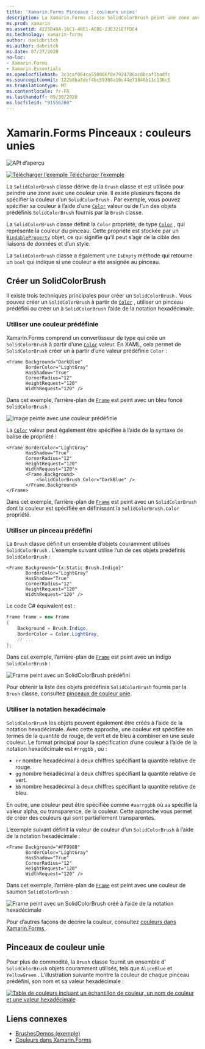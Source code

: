 ```yaml
---
title: 'Xamarin.Forms Pinceaux : couleurs unies'
description: La Xamarin.Forms classe SolidColorBrush peint une zone avec une couleur unie.
ms.prod: xamarin
ms.assetid: 4225D40A-16C1-40E1-ACBE-23E321E7FDE4
ms.technology: xamarin-forms
author: davidbritch
ms.author: dabritch
ms.date: 07/27/2020
no-loc:
- Xamarin.Forms
- Xamarin.Essentials
ms.openlocfilehash: 3c3caf064ca550086f8e7924786ac8bcaf1badfc
ms.sourcegitcommit: 122b8ba3dcf4bc59368a16c44e71846b11c136c5
ms.translationtype: MT
ms.contentlocale: fr-FR
ms.lasthandoff: 09/30/2020
ms.locfileid: "91556280"
---
```

# <a name="no-locxamarinforms-brushes-solid-colors"></a>Xamarin.Forms Pinceaux : couleurs unies

![API d’aperçu](~/media/shared/preview.png "Cette API est actuellement en préversion.")

[![Télécharger l’exemple](~/media/shared/download.png) Télécharger l’exemple](https://docs.microsoft.com/samples/xamarin/xamarin-forms-samples/userinterface-brushdemos/)

La `SolidColorBrush` classe dérive de la `Brush` classe et est utilisée pour peindre une zone avec une couleur unie. Il existe plusieurs façons de spécifier la couleur d’un `SolidColorBrush` . Par exemple, vous pouvez spécifier sa couleur à l’aide d’une [`Color`](xref:Xamarin.Forms.Color) valeur ou de l’un des objets prédéfinis `SolidColorBrush` fournis par la `Brush` classe.

La `SolidColorBrush` classe définit la `Color` propriété, de type [`Color`](xref:Xamarin.Forms.Color) , qui représente la couleur du pinceau. Cette propriété est stockée par un [`BindableProperty`](xref:Xamarin.Forms.BindableProperty) objet, ce qui signifie qu’il peut s’agir de la cible des liaisons de données et d’un style.

La `SolidColorBrush` classe a également une `IsEmpty` méthode qui retourne un `bool` qui indique si une couleur a été assignée au pinceau.

## <a name="create-a-solidcolorbrush"></a>Créer un SolidColorBrush

Il existe trois techniques principales pour créer un `SolidColorBrush` . Vous pouvez créer un `SolidColorBrush` à partir de [`Color`](xref:Xamarin.Forms.Color) , utiliser un pinceau prédéfini ou créer un à `SolidColorBrush` l’aide de la notation hexadécimale.

### <a name="use-a-predefined-color"></a>Utiliser une couleur prédéfinie

Xamarin.Forms comprend un convertisseur de type qui crée un `SolidColorBrush` à partir d’une [`Color`](xref:Xamarin.Forms.Color) valeur. En XAML, cela permet de `SolidColorBrush` créer un à partir d’une valeur prédéfinie `Color` :

```xaml
<Frame Background="DarkBlue"
       BorderColor="LightGray"
       HasShadow="True"
       CornerRadius="12"
       HeightRequest="120"
       WidthRequest="120" />
```

Dans cet exemple, l’arrière-plan de [`Frame`](xref:Xamarin.Forms.Frame) est peint avec un bleu foncé `SolidColorBrush` :

![Image peinte avec une couleur prédéfinie](solidcolor-images/predefined-color.png)

La [`Color`](xref:Xamarin.Forms.Color) valeur peut également être spécifiée à l’aide de la syntaxe de balise de propriété :

```xaml
<Frame BorderColor="LightGray"
       HasShadow="True"
       CornerRadius="12"
       HeightRequest="120"
       WidthRequest="120">
       <Frame.Background>
           <SolidColorBrush Color="DarkBlue" />
       </Frame.Background>
</Frame>
```

Dans cet exemple, l’arrière-plan de [`Frame`](xref:Xamarin.Forms.Frame) est peint avec un `SolidColorBrush` dont la couleur est spécifiée en définissant la `SolidColorBrush.Color` propriété.

### <a name="use-a-predefined-brush"></a>Utiliser un pinceau prédéfini

La `Brush` classe définit un ensemble d’objets couramment utilisés `SolidColorBrush` . L’exemple suivant utilise l’un de ces objets prédéfinis `SolidColorBrush` :

```xaml
<Frame Background="{x:Static Brush.Indigo}"
       BorderColor="LightGray"
       HasShadow="True"
       CornerRadius="12"
       HeightRequest="120"
       WidthRequest="120" />       
```

Le code C# équivalent est :

```csharp
Frame frame = new Frame
{
    Background = Brush.Indigo,
    BorderColor = Color.LightGray,
    // ...
};
```

Dans cet exemple, l’arrière-plan de [`Frame`](xref:Xamarin.Forms.Frame) est peint avec un indigo `SolidColorBrush` :

![Frame peint avec un SolidColorBrush prédéfini](solidcolor-images/predefined-brush.png)

Pour obtenir la liste des objets prédéfinis `SolidColorBrush` fournis par la `Brush` classe, consultez [pinceaux de couleur unie](#solid-color-brushes).

### <a name="use-hexadecimal-notation"></a>Utiliser la notation hexadécimale

`SolidColorBrush` les objets peuvent également être créés à l’aide de la notation hexadécimale. Avec cette approche, une couleur est spécifiée en termes de la quantité de rouge, de vert et de bleu à combiner en une seule couleur. Le format principal pour la spécification d’une couleur à l’aide de la notation hexadécimale est `#rrggbb` , où :

- `rr` nombre hexadécimal à deux chiffres spécifiant la quantité relative de rouge.
- `gg` nombre hexadécimal à deux chiffres spécifiant la quantité relative de vert.
- `bb` nombre hexadécimal à deux chiffres spécifiant la quantité relative de bleu.

En outre, une couleur peut être spécifiée comme `#aarrggbb` où `aa` spécifie la valeur alpha, ou transparence, de la couleur. Cette approche vous permet de créer des couleurs qui sont partiellement transparentes.

L’exemple suivant définit la valeur de couleur d’un `SolidColorBrush` à l’aide de la notation hexadécimale :

```xaml
<Frame Background="#FF9988"
       BorderColor="LightGray"
       HasShadow="True"
       CornerRadius="12"
       HeightRequest="120"
       WidthRequest="120" />
```

Dans cet exemple, l’arrière-plan de [`Frame`](xref:Xamarin.Forms.Frame) est peint avec une couleur de saumon `SolidColorBrush` :

![Frame peint avec un SolidColorBrush créé à l’aide de la notation hexadécimale](solidcolor-images/hex.png)

Pour d’autres façons de décrire la couleur, consultez [couleurs dans Xamarin.Forms ](~/xamarin-forms/user-interface/colors.md).

## <a name="solid-color-brushes"></a>Pinceaux de couleur unie

Pour plus de commodité, la `Brush` classe fournit un ensemble d' `SolidColorBrush` objets couramment utilisés, tels que `AliceBlue` et `YellowGreen` . L’illustration suivante montre la couleur de chaque pinceau prédéfini, son nom et sa valeur hexadécimale :

[![Table de couleurs incluant un échantillon de couleur, un nom de couleur et une valeur hexadécimale](solidcolor-images/solidcolorbrushes.png)](solidcolor-images/solidcolorbrushes-large.png#lightbox)

## <a name="related-links"></a>Liens connexes

- [BrushesDemos (exemple)](/samples/xamarin/xamarin-forms-samples/userinterface-brushdemos/)
- [Couleurs dans Xamarin.Forms](~/xamarin-forms/user-interface/colors.md)